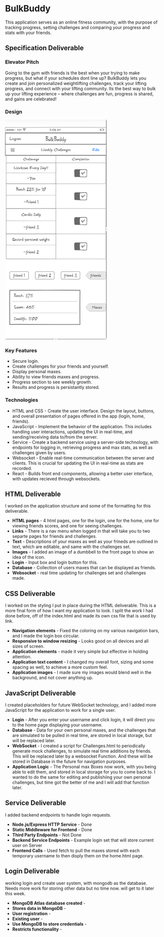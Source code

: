 # BulkBuddy
This application serves as an online fitness community, with the purpose of tracking progress, setting challenges and comparing your progress and stats with your friends.  
## Specification Deliverable
### Elevator Pitch 
Going to the gym with friends is the best when your trying to make progress, but what if your schedules dont line up? BulkBuddy lets you create and join personalized weightlifting challenges, track your lifting progress, and connect with your lifting community. Its the best way to bulk up your lifting experience – where challenges are fun, progress is shared, and gains are celebrated!
### Design
![](Images/Bulkbuddyidea.png)
### Key Features 
* Secure login.
* Create challenges for your friends and yourself.
* Display personal maxes.
* Ability to view friends maxes and progress.
* Progress section to see weekly growth.
* Results and progress is persistantly stored.
### Technologies
* HTML and CSS - Create the user interface. Design the layout, buttons, and overall presentation of pages offered in the app (login, home, friends).
* JavaScript - Implement the behavior of the application. This includes handling user interactions, updating the UI in real-time, and sending/receiving data to/from the server.
* Service - Create a backend service using a server-side technology, with endpoints for logging in, retrieving progress and max stats, as well as challenges given by users.
* Websocket - Enable real-time communication between the server and clients. This is crucial for updating the UI in real-time as stats are recorded.
* React - Builds front end components, allowing a better user interface, with updates recieved through websockets. 

## HTML Deliverable
I worked on the application structure and some of the formatting for this deliverable.
* **HTML pages** - 4 html pages, one for the login, one for the home, one for viewing friends scores, and one for seeing challenges.
* **Links** - There is a nav menu when logged in that will take you to two separte pages for friends and challenges.
* **Text** - Descriptions of your maxes as well as your frineds are outlined in text, which are editable, and same with the challenges set.
* **Images** - I added an image of a dumbbell to the front page to show an idea of the icon.
* **Login** - Input box and login button for this.
* **Database** - Collection of users maxes that can be displayed as friends. 
* **Websocket** - real time updating for challenges set and challenges made.

## CSS Deliverable 
I worked on the styling I put in place during the HTML deliverable. This is a more final form of how I want my application to look. I split the work I had done before, off of the index.html and made its own css file that is used by link.

* **Navigation elements** - Fixed the coloring on my various navigation bars, and I made the login box circular. 
* **Responsive to window resizing** - Looks good on all devices and all sizes of screen.
* **Application elements** - made it very simple but effective in holding attention. 
* **Application text content** - I changed my overall font, sizing and some spacing as well, to achieve a more custom feel.
* **Application images** - I made sure my images would blend well in the background, and not cover anything up.

## JavaScript Deliverable
I created placeholders for future WebSocket technology, and I added more JavaScript for the application to work for a single user. 
* **Login** - After you enter your username and click login, it will direct you to the home page displaying your username.
* **Database** - Data for your own personal maxes, and the challenges that are simulated to be pulled in real time, are stored in local storage, but will be replaced later. 
* **WebSocket** - I created a script for Challenges.html to periodically generate mock challenges, to simulate real time additions by friends. This will be replaced later by a websocket Function. And these will be stored in Database in the future for navigation purposes.
* **Application Logic** - The Personal max Boxes now work, with you being able to edit them, and stored in local storage for you to come back to. I wanted to do the same for editing and publishiing your own personal challenges, but time got the better of me and I will add that function later. 

## Service Deliverable
I added backend endpoints to handle login requests. 
* **Node.js/Express HTTP Service** - Done
* **Static Middleware for Frontend** - Done
* **Third Party Endpoints** - Not Done
* **Backend Service Endpoints** - Example login set that will store current user on Server
* **Frontend Calls** - Used fetch to pull the maxes stored with each temporary username to then disply them on the home.html page. 

## Login Deliverable
working login and create user system, with mongodb as the database. Needs more work for storing other data but no time now. will get to it later this week.
* **MongoDB Atlas database created** -
* **Stores data in MongoDB** -
* **User registration** -
* **Existing user** -
* **Use MongoDB to store credentials** -
* **Restricts functionality** -
